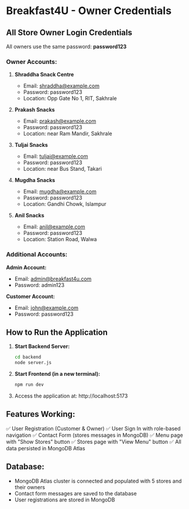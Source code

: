 # Breakfast4U - Owner Credentials

## All Store Owner Login Credentials

All owners use the same password: **password123**

### Owner Accounts:

1. **Shraddha Snack Centre**
   - Email: shraddha@example.com
   - Password: password123
   - Location: Opp Gate No 1, RIT, Sakhrale

2. **Prakash Snacks**
   - Email: prakash@example.com
   - Password: password123
   - Location: near Ram Mandir, Sakhrale

3. **Tuljai Snacks**
   - Email: tuljai@example.com
   - Password: password123
   - Location: near Bus Stand, Takari

4. **Mugdha Snacks**
   - Email: mugdha@example.com
   - Password: password123
   - Location: Gandhi Chowk, Islampur

5. **Anil Snacks**
   - Email: anil@example.com
   - Password: password123
   - Location: Station Road, Walwa

### Additional Accounts:

**Admin Account:**
- Email: admin@breakfast4u.com
- Password: admin123

**Customer Account:**
- Email: john@example.com
- Password: password123

## How to Run the Application

1. **Start Backend Server:**
   ```bash
   cd backend
   node server.js
   ```

2. **Start Frontend (in a new terminal):**
   ```bash
   npm run dev
   ```

3. Access the application at: http://localhost:5173

## Features Working:

✅ User Registration (Customer & Owner)
✅ User Sign In with role-based navigation
✅ Contact Form (stores messages in MongoDB)
✅ Menu page with "Show Stores" button
✅ Stores page with "View Menu" button
✅ All data persisted in MongoDB Atlas

## Database:
- MongoDB Atlas cluster is connected and populated with 5 stores and their owners
- Contact form messages are saved to the database
- User registrations are stored in MongoDB
